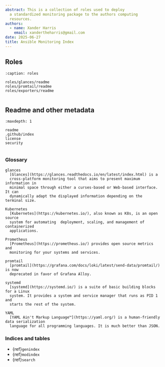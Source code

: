 ```yaml
---
abstract: This is a collection of roles used to deploy
  a standardized monitoring package to the authors computing
  resources.
authors:
  - name: Xander Harris
    email: xandertheharris@gmail.com
date: 2025-06-27
title: Ansible Monitoring Index
---
```


## Roles

```{toctree}
:caption: roles

roles/glances/readme
roles/promtail/readme
roles/exporters/readme
```

```{index} playbooks; ca

```

## Readme and other metadata

```{toctree}
:maxdepth: 1

readme
.github/index
license
security
```

```{index} metadata; repository

```

### Glossary

```{glossary}
glances
  [Glances](https://glances.readthedocs.io/en/latest/index.html) is a
  cross-platform monitoring tool that aims to present maximum information in
  minimal space through either a curses-based or Web-based interface. It can
  dynamically adapt the displayed information depending on the terminal size.

Kubernetes
  [Kubernetes](https://kubernetes.io/), also known as K8s, is an open source
  system for automating  deployment, scaling, and management of containerized
  applications.

Prometheus
  [Prometheus](https://prometheus.io/) provides open source metrics and
  monitoring for your systems and services.

promtail
  [promtail](https://grafana.com/docs/loki/latest/send-data/promtail/) is now
  deprecated in favor of Grafana Alloy.

systemd
  [systemd](https://systemd.io/) is a suite of basic building blocks for a Linux
  system. It provides a system and service manager that runs as PID 1 and
  starts the rest of the system.

YAML
  [YAML Ain't Markup Language™](https://yaml.org/) is a human-friendly data serialization
  language for all programming languages. It is much better than JSON.
```

### Indices and tables

- {ref}`genindex`
- {ref}`modindex`
- {ref}`search`
